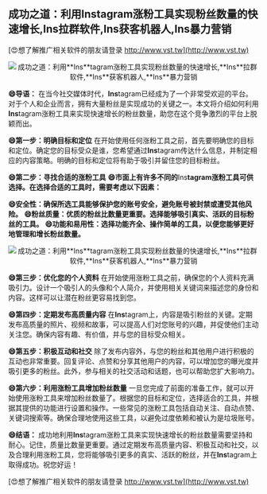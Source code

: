 ## **成功之道：利用**Ins**tagram涨粉工具实现粉丝数量的快速增长,**Ins**拉群软件,**Ins**获客机器人,**Ins**暴力营销**

[😍想了解推广相关软件的朋友请登录 http://www.vst.tw](http://www.vst.tw)

 <center><img src="https://vst.tw/MP4/tuiguang/png/3.png" alt="成功之道：利用**Ins**tagram涨粉工具实现粉丝数量的快速增长,**Ins**拉群软件,**Ins**获客机器人,**Ins**暴力营销"></center>

**😄导语：**
在当今社交媒体时代，**Ins**tagram已经成为了一个非常受欢迎的平台。对于个人和企业而言，拥有大量粉丝是实现成功的关键之一。本文将介绍如何利用**Ins**tagram涨粉工具来实现快速增长的粉丝数量，助您在这个竞争激烈的平台上脱颖而出。

**😄第一步：明确目标和定位**
在开始使用任何涨粉工具之前，首先要明确您的目标和定位。确定您的目标受众是谁，您希望通过**Ins**tagram传达什么信息，并制定相应的内容策略。明确的目标和定位将有助于吸引并留住您的目标粉丝。

**😄第二步：寻找合适的涨粉工具**
**😄市面上有许多不同的**Ins**tagram涨粉工具可供选择。在选择合适的工具时，需要考虑以下因素：**

**😄安全性：确保所选工具能够保护您的账号安全，避免账号被封禁或遭受其他风险。**
**😄粉丝质量：优质的粉丝比数量更重要。选择能够吸引真实、活跃的目标粉丝的工具。**
**😄功能和易用性：选择功能齐全、操作简单的工具，以便您能够更好地管理和增长粉丝数量。**

 <center><img src="https://vst.tw/MP4/tuiguang/png/2.png" alt="成功之道：利用**Ins**tagram涨粉工具实现粉丝数量的快速增长,**Ins**拉群软件,**Ins**获客机器人,**Ins**暴力营销"></center>

**😄第三步：优化您的个人资料**
在开始使用涨粉工具之前，确保您的个人资料充满吸引力。设计一个吸引人的头像和个人简介，并使用相关关键词来描述您的身份和内容。这样可以让潜在粉丝更容易找到您。

**😄第四步：定期发布高质量内容**
在**Ins**tagram上，内容是吸引粉丝的关键。定期发布高质量的照片、视频和故事，可以提高人们对您账号的兴趣，并促使他们主动关注您。确保内容有趣、有价值，并与您的目标受众相关。

**😄第五步：积极互动和社交**
除了发布内容外，与您的粉丝和其他用户进行积极的互动也非常重要。回复评论、点赞和分享其他用户的内容，可以增加您的曝光度并吸引更多的粉丝。此外，参与相关的社交活动和话题，也可以帮助您扩大影响力。

**😄第六步：利用涨粉工具增加粉丝数量**
一旦您完成了前面的准备工作，就可以开始使用涨粉工具来增加粉丝数量了。根据您的目标和定位，选择适合的工具，并根据其提供的功能进行设置和操作。一些常见的涨粉工具包括自动关注、自动点赞、关键词搜索等。确保合理地使用这些工具，以避免过度依赖和被认为是垃圾账号。

**😄结语：**
成功地利用**Ins**tagram涨粉工具来实现快速增长的粉丝数量需要坚持和耐心。记住，质量比数量更重要。通过定期发布高质量内容、积极互动和社交，以及合理利用涨粉工具，您将能够吸引更多的真实、活跃的粉丝，并在**Ins**tagram上取得成功。祝您好运！

[😍想了解推广相关软件的朋友请登录 http://www.vst.tw](http://www.vst.tw)



